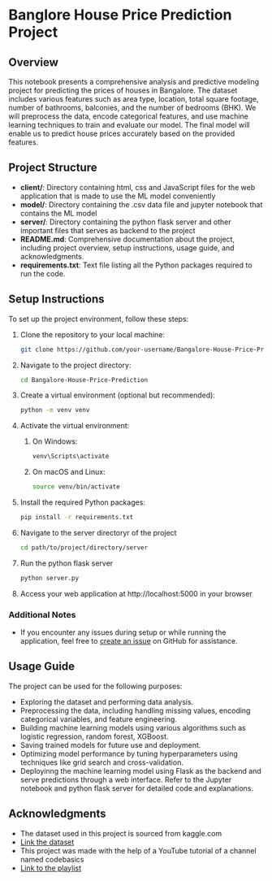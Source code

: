 # Banglore House Price Prediction Project


## Overview

This notebook presents a comprehensive analysis and predictive modeling project for predicting the prices of houses in Bangalore. The dataset includes various features such as area type, location, total square footage, number of bathrooms, balconies, and the number of bedrooms (BHK). We will preprocess the data, encode categorical features, and use machine learning techniques to train and evaluate our model. The final model will enable us to predict house prices accurately based on the provided features.

## Project Structure

- **client/**: Directory containing html, css and JavaScript files for the web application that is made to use the ML model conveniently
- **model/**: Directory containing the .csv data file and jupyter notebook that contains the ML model
- **server/**: Directory containing the python flask server and other important files that serves as backend to the project
- **README.md**: Comprehensive documentation about the project, including project overview, setup instructions, usage guide, and acknowledgments.
- **requirements.txt**: Text file listing all the Python packages required to run the code.

## Setup Instructions

To set up the project environment, follow these steps:

1. Clone the repository to your local machine:

   ```bash
   git clone https://github.com/your-username/Bangalore-House-Price-Prediction.git
   
2. Navigate to the project directory:
   
   ```bash
   cd Bangalore-House-Price-Prediction

3. Create a virtual environment (optional but recommended):
   
   ```bash
   python -m venv venv

4. Activate the virtual environment:
   1. On Windows:
      ```bash
      venv\Scripts\activate
   2. On macOS and Linux:
      ```bash
      source venv/bin/activate
5. Install the required Python packages:
   ```bash
   pip install -r requirements.txt

6. Navigate to the server directoryr of the project
   ```bash
   cd path/to/project/directory/server

7. Run the python flask server
   ```bash
   python server.py

8. Access your web application at http://localhost:5000 in your browser


### Additional Notes

- If you encounter any issues during setup or while running the application, feel free to [create an issue](https://github.com/Bangalore-House-Price-Prediction/issues) on GitHub for assistance.


## Usage Guide

The project can be used for the following purposes:

- Exploring the dataset and performing data analysis.
- Preprocessing the data, including handling missing values, encoding categorical variables, and feature engineering.
- Building machine learning models using various algorithms such as logistic regression, random forest, XGBoost.
- Saving trained models for future use and deployment.
- Optimizing model performance by tuning hyperparameters using techniques like grid search and cross-validation.
- Deployinng the machine learning model using Flask as the backend and serve predictions through a web interface.
Refer to the Jupyter notebook and python flask server for detailed code and explanations.


## Acknowledgments

- The dataset used in this project is sourced from kaggle.com
- [Link the dataset](https://www.kaggle.com/datasets/amitabhajoy/bengaluru-house-price-data)
- This project was made with the help of a YouTube tutorial of a channel named codebasics
- [Link to the playlist](https://www.youtube.com/playlist?list=PLeo1K3hjS3uu7clOTtwsp94PcHbzqpAdg)
